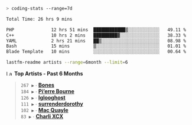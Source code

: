 ```zsh
> coding-stats --range=7d
```

<!--START_SECTION:waka-->

```txt
Total Time: 26 hrs 9 mins

PHP              12 hrs 51 mins  ████████████▒░░░░░░░░░░░░   49.11 %
C++              10 hrs 2 mins   █████████▓░░░░░░░░░░░░░░░   38.33 %
YAML             2 hrs 21 mins   ██▒░░░░░░░░░░░░░░░░░░░░░░   08.98 %
Bash             15 mins         ▒░░░░░░░░░░░░░░░░░░░░░░░░   01.01 %
Blade Template   10 mins         ░░░░░░░░░░░░░░░░░░░░░░░░░   00.64 %
```

<!--END_SECTION:waka-->

```zsh
lastfm-readme artists --range=6month --limit=6
```

<!--START_LASTFM_ARTISTS:{"period": "6month", "rows": 6}-->
<a href="https://last.fm" target="_blank"><img src="https://user-images.githubusercontent.com/17434202/215290617-e793598d-d7c9-428f-9975-156db1ba89cc.svg" alt="Last.fm Logo" width="18" height="13"/></a> **Top Artists - Past 6 Months**

> `267 ▶️` ∙ **[Bones](https://www.last.fm/music/Bones)**<br/>
> `184 ▶️` ∙ **[Pi’erre Bourne](https://www.last.fm/music/Pi%E2%80%99erre+Bourne)**<br/>
> `126 ▶️` ∙ **[Iglooghost](https://www.last.fm/music/Iglooghost)**<br/>
> `111 ▶️` ∙ **[surrenderdorothy](https://www.last.fm/music/surrenderdorothy)**<br/>
> `102 ▶️` ∙ **[Mac Quayle](https://www.last.fm/music/Mac+Quayle)**<br/>
> `83 ▶️` ∙ **[Charli XCX](https://www.last.fm/music/Charli+XCX)**<br/>
<!--END_LASTFM_ARTISTS-->
